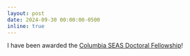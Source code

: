 ```yaml
---
layout: post
date: 2024-09-30 00:00:00-0500
inline: true
---
```


I have been awarded the <a href="https://www.cs.columbia.edu/2024/meet-the-scholars-phd-students-with-prestigious-fellowships/">Columbia SEAS Doctoral Fellowship</a>!